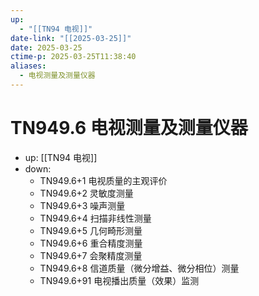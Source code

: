 ```yaml
---
up:
  - "[[TN94 电视]]"
date-link: "[[2025-03-25]]"
date: 2025-03-25
ctime-p: 2025-03-25T11:38:40
aliases:
  - 电视测量及测量仪器
---
```


# TN949.6 电视测量及测量仪器

- up: [[TN94 电视]]
- down:	
	- TN949.6+1 电视质量的主观评价
	- TN949.6+2 灵敏度测量
	- TN949.6+3 噪声测量
	- TN949.6+4 扫描非线性测量
	- TN949.6+5 几何畸形测量
	- TN949.6+6 重合精度测量
	- TN949.6+7 会聚精度测量
	- TN949.6+8 信道质量（微分增益、微分相位）测量
	- TN949.6+91 电视播出质量（效果）监测
	
